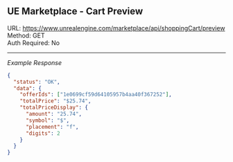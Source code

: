 ## UE Marketplace - Cart Preview

URL: https://www.unrealengine.com/marketplace/api/shoppingCart/preview \
Method: GET \
Auth Required: No

---

_Example Response_

```json
{
  "status": "OK",
  "data": {
    "offerIds": ["1e0699cf59d64105957b4aa40f367252"],
    "totalPrice": "$25.74",
    "totalPriceDisplay": {
      "amount": "25.74",
      "symbol": "$",
      "placement": "f",
      "digits": 2
    }
  }
}
```
